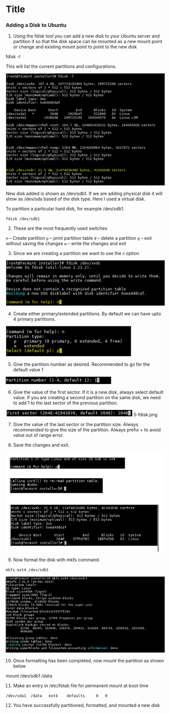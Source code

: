 # Title 



### Adding a Disk to Ubuntu

1. Using the fdisk tool you can add a new disk to your Ubuntu server and partition it so that the disk space can be mounted as a new mount point or change and existing mount point to point to the new disk


fdisk -l

This will list the current partitions and configurations.

![Fdisk](1-fdisk.png)

New disk added is shown as /dev/sdb1. If we are adding physical disk it will show as /dev/sda based of the disk type. Here I used a virtual disk.

To partition a particular hard disk, for example /dev/sdb1.

`fdisk /dev/sdb1`

2. These are the most frequently used switches

`n` – Create partition
`p` – print partition table
`d` – delete a partition
`q` – exit without saving the changes
`w` – write the changes and exit


3. Since we are creating a partition we want to use the `n` option

![Fdisk](2-fdisk.png)


4. Create either primary/extended partitions. By default we can have upto 4 primary partitions.


![Fdisk](3-fdisk.png)

5. Give the partition number as desired. Recommended to go for the default value 1


![Fdisk](4-fdisk.png)

6. Give the value of the first sector. If it is a new disk, always select default value. If you are creating a second partition on the same disk, we need to add 1 to the last sector of the previous partition.

![Fdisk](5-fdisk.png)
5-fdisk.png

7. Give the value of the last sector or the partition size. Always recommended to give the size of the partition. Always prefix + to avoid value out of range error.


8. Save the changes and exit.

![Fdisk](6-fdisk.png)


9. Now format the disk with mkfs command.

`mkfs.ext4 /dev/sdb1`

![Fdisk](7-fdisk.png)


10. Once formatting has been completed, now mount the partition as shown below

mount /dev/sdb1 /data


11. Make an entry in /etc/fstab file for permanent mount at boot time

`/dev/sda1	/data	ext4	defaults     0   0`


12. You have successfully partitioned, formatted, and mounted a new disk

